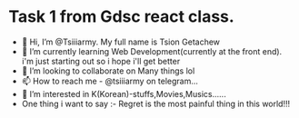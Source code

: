 # Task 1 from Gdsc react class.


- 👋 Hi, I’m @Tsiiiarmy. My full name is Tsion Getachew 
- 🌱 I’m currently learning Web Development(currently at the front end). i'm just starting out so i hope i'll get better 
- 💞️ I’m looking to collaborate on Many things lol
- 📫 How to reach me - @tsiiiarmy on telegram...
- 👀 I’m interested in K(Korean)-stuffs,Movies,Musics......
- One thing i want to say :- Regret is the most painful thing in this world!!!
